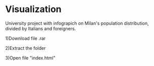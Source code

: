 # Visualization
University project with infograpich on Milan's population distribution, divided by Italians and foreigners.

1)Download file .rar

2)Extract the folder

3)Open file "index.html"
